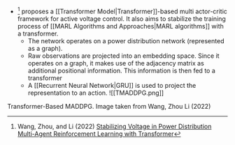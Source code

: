 * [^Wang_2022] proposes a [[Transformer Model|Transformer]]-based multi actor-critic framework for active voltage control. It also aims to stabilize the training process of [[MARL Algorithms and Approaches|MARL algorithms]] with a transformer.
	* The network operates on a power distribution network (represented as a graph). 
	* Raw observations are projected into an embedding space. Since it operates on a graph, it makes use of the adjacency matrix as additional positional information.  This information is then fed to a transformer
	* A [[Recurrent Neural Network|GRU]] is used to project the representation to an action. 
![[TMADDPG.png]]
<figcaption> Transformer-Based MADDPG. Image taken from Wang, Zhou Li (2022) </figcaption>

[^Wang_2022]: Wang, Zhou, and Li (2022) [Stabilizing Voltage in Power Distribution Multi-Agent Reinforcement Learning with Transformer](https://arxiv.org/pdf/2206.03721)